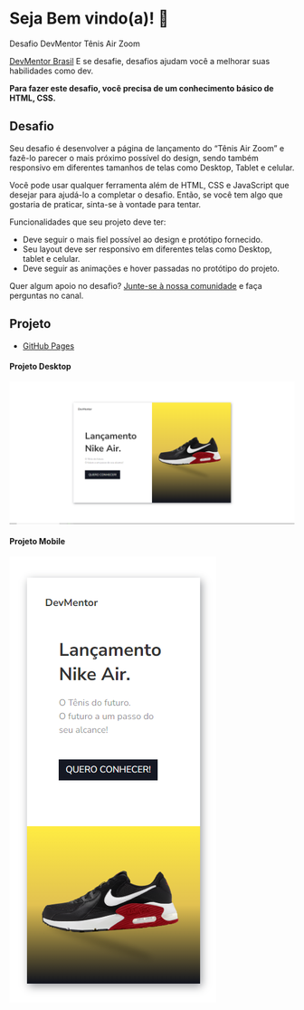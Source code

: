 # Seja Bem vindo(a)! 👋

Desafio DevMentor Tênis Air Zoom

[DevMentor Brasil](https://www.devmentor.com.br) E se desafie, desafios ajudam você a melhorar suas habilidades como dev.

**Para fazer este desafio, você precisa de um conhecimento básico de HTML, CSS.**

## Desafio

Seu desafio é desenvolver a página de lançamento do “Tênis Air Zoom” e fazê-lo parecer o mais próximo possível do design, sendo também responsivo em diferentes tamanhos de telas como Desktop, Tablet e celular.

Você pode usar qualquer ferramenta além de HTML, CSS e JavaScript que desejar para ajudá-lo a completar o desafio. Então, se você tem algo que gostaria de praticar, sinta-se à vontade para tentar.

Funcionalidades que seu projeto deve ter:

- Deve seguir o mais fiel possível ao design e protótipo fornecido.
- Seu layout deve ser responsivo em diferentes telas como Desktop, tablet e celular.
- Deve seguir as animações e hover passadas no protótipo do projeto.

Quer algum apoio no desafio? [Junte-se à nossa comunidade](https://www.devmentor.com.br/comunidade) e faça perguntas no canal.

## Projeto

- [GitHub Pages](https://gabrielvieiratech.github.io/landing-page-tenis/)

<div >
    <h4>Projeto Desktop</h4>
    <img src="./assets/images/projetoDesktop.png"  alt="Projeto no Desktop">
</div>

<div>
    <h4>Projeto Mobile</h4>
    <img src="./assets/images/projetoMobile.png"  alt="Projeto no Mobile">
</div>
